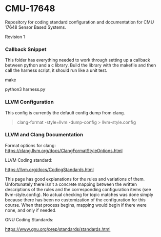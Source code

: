 # CMU-17648
Repository for coding standard configuration and documentation for CMU 17648 Sensor Based Systems.

Revision 1

### Callback Snippet ###
This folder has everything needed to work through setting up a callback between python and a c library.  Build the library with the makefile and then call the harness script, it should run like a unit test.

make

python3 harness.py

### LLVM Configuration ###
This config is currently the default config dump from clang.

> clang-format -style=llvm -dump-config > llvm-style.config

### LLVM and Clang Documentation ###
Format options for clang:  
https://clang.llvm.org/docs/ClangFormatStyleOptions.html

LLVM Coding standard:

https://llvm.org/docs/CodingStandards.html

This page has good explanations for the rules and variations of them.  Unfortunately there isn't a concrete mapping between the written descriptions of the rules and the corresponding configuration items (see llvm-style.config).  No actual checking for topic matches was done simply because there has been no customization of the configuration for this course.  When that process begins, mapping would begin if there were none, and only if needed.

GNU Coding Standards:

https://www.gnu.org/prep/standards/standards.html

